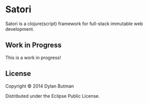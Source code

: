 # Satori

Satori is a clojure(script) framework for full-stack immutable web development.

## Work in Progress

This is a work in progress!

## License

Copyright © 2014 Dylan Butman

Distributed under the Eclipse Public License.
